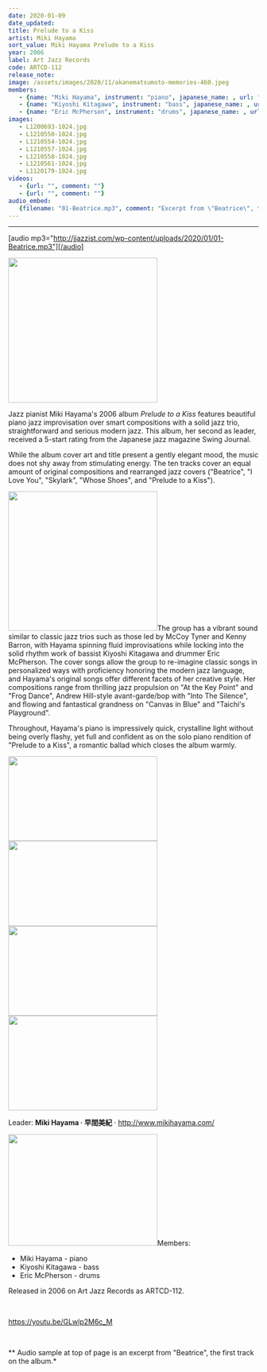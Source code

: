 ```yaml
---
date: 2020-01-09
date_updated: 
title: Prelude to a Kiss
artist: Miki Hayama
sort_value: Miki Hayama Prelude to a Kiss
year: 2006
label: Art Jazz Records
code: ARTCD-112
release_note: 
image: /assets/images/2020/11/akanematsumoto-memories-460.jpeg
members:
   - {name: "Miki Hayama", instrument: "piano", japanese_name: , url: ""}
   - {name: "Kiyoshi Kitagawa", instrument: "bass", japanese_name: , url: ""}
   - {name: "Eric McPherson", instrument: "drums", japanese_name: , url: ""}
images: 
   - L1200693-1024.jpg
   - L1210550-1024.jpg
   - L1210554-1024.jpg
   - L1210557-1024.jpg
   - L1210558-1024.jpg
   - L1210561-1024.jpg
   - L1120179-1024.jpg
videos: 
   - {url: "", comment: ""}
   - {url: "", comment: ""}
audio_embed:
   {filename: "01-Beatrice.mp3", comment: "Excerpt from \"Beatrice\", the first track on the album:"}
---
```

---
[audio mp3="http://jjazzist.com/wp-content/uploads/2020/01/01-Beatrice.mp3"][/audio]

<a href="http://www.jjazzist.com/wp-content/uploads/2018/08/L1200693.jpg"><img class="size-medium wp-image-3167 alignright" src="http://www.jjazzist.com/wp-content/uploads/2018/08/L1200693-300x291.jpg" alt="" width="300" height="291" /></a>

Jazz pianist Miki Hayama's 2006 album *Prelude to a Kiss* features beautiful piano jazz improvisation over smart compositions with a solid jazz trio, straightforward and serious modern jazz. This album, her second as leader, received a 5-start rating from the Japanese jazz magazine Swing Journal.

While the album cover art and title present a gently elegant mood, the music does not shy away from stimulating energy. The ten tracks cover an equal amount of original compositions and rearranged jazz covers ("Beatrice", "I Love You", "Skylark", "Whose Shoes", and "Prelude to a Kiss").

<a href="http://www.jjazzist.com/wp-content/uploads/2018/08/L1210550.jpg"><img class="size-medium wp-image-3168 alignright" src="http://www.jjazzist.com/wp-content/uploads/2018/08/L1210550-300x280.jpg" alt="" width="300" height="280" /></a>The group has a vibrant sound similar to classic jazz trios such as those led by McCoy Tyner and Kenny Barron, with Hayama spinning fluid improvisations while locking into the solid rhythm work of bassist Kiyoshi Kitagawa and drummer Eric McPherson. The cover songs allow the group to re-imagine classic songs in personalized ways with proficiency honoring the modern jazz language, and Hayama's original songs offer different facets of her creative style. Her compositions range from thrilling jazz propulsion on "At the Key Point" and "Frog Dance", Andrew Hill-style avant-garde/bop with "Into The Silence", and flowing and fantastical grandness on "Canvas in Blue" and "Taichi's Playground".

Throughout, Hayama's piano is impressively quick, crystalline light without being overly flashy, yet full and confident as on the solo piano rendition of "Prelude to a Kiss", a romantic ballad which closes the album warmly.

<a href="http://www.jjazzist.com/wp-content/uploads/2018/08/L1210554.jpg"><img class="alignnone size-medium wp-image-3169" src="http://www.jjazzist.com/wp-content/uploads/2018/08/L1210554-300x170.jpg" alt="" width="300" height="170" /></a> <a href="http://www.jjazzist.com/wp-content/uploads/2018/08/L1210557.jpg"><img class="alignnone size-medium wp-image-3170" src="http://www.jjazzist.com/wp-content/uploads/2018/08/L1210557-300x171.jpg" alt="" width="300" height="171" /></a> <a href="http://www.jjazzist.com/wp-content/uploads/2018/08/L1210558.jpg"><img class="alignnone size-medium wp-image-3171" src="http://www.jjazzist.com/wp-content/uploads/2018/08/L1210558-300x180.jpg" alt="" width="300" height="180" /></a> <a href="http://www.jjazzist.com/wp-content/uploads/2018/08/L1210561.jpg"><img class="alignnone size-medium wp-image-3172" src="http://www.jjazzist.com/wp-content/uploads/2018/08/L1210561-300x190.jpg" alt="" width="300" height="190" /></a>

Leader: <strong>Miki Hayama · 早間美紀</strong> · <a href="http://www.mikihayama.com/">http://www.mikihayama.com/</a>

<a href="http://www.jjazzist.com/wp-content/uploads/2018/12/L1120179.jpg"><img class="size-medium wp-image-3691 alignright" src="http://www.jjazzist.com/wp-content/uploads/2018/12/L1120179-300x224.jpg" alt="" width="300" height="224" /></a>Members:
<ul>
 	<li>Miki Hayama - piano</li>
 	<li>Kiyoshi Kitagawa - bass</li>
 	<li>Eric McPherson - drums</li>
</ul>
Released in 2006 on Art Jazz Records as ARTCD-112.

&nbsp;

https://youtu.be/GLwlp2M6c_M

&nbsp;

** Audio sample at top of page is an excerpt from "Beatrice", the first track on the album.*

